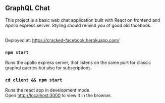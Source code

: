 ## GraphQL Chat 
This project is a basic web chat application built with React on frontend and Apollo express server. Styling should remind you of good old facebook.<br/><br />

Deployed at: https://cracked-facebook.herokuapp.com/

### `npm start`
Runs the apollo express server, that listens on the same port for classic graphql queries but also for subscriptions.

### `cd client && npm start`
Runs the react app in development mode.<br />
Open [http://localhost:3000](http://localhost:3000) to view it in the browser.
